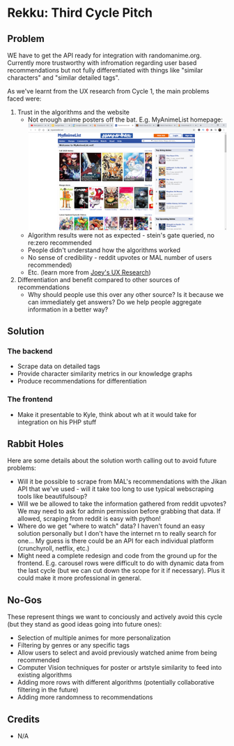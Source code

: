 # Rekku: Third Cycle Pitch

## Problem
WE have to get the API ready for integration with randomanime.org. Currently more trustworthy with infromation regarding user based recommendations but not fully differentiated with things like "similar characters" and "similar detailed tags".

As we've learnt from the UX research from Cycle 1, the main problems faced were:
1. Trust in the algorithms and the website 
    - Not enough anime posters off the bat. E.g. MyAnimeList homepage: ![MAL homepage example](./images/cycle2/MAL_home.PNG)
    - Algorithm results were not as expected - stein's gate queried, no re:zero recommended
    - People didn't understand how the algorithms worked
    - No sense of credibility - reddit upvotes or MAL number of users recommended)
    - Etc. (learn more from [Joey's UX Research](https://github.com/chriskok/AnimeRec/tree/master/management))
2. Differentiation and benefit compared to other sources of recommendations
    - Why should people use this over any other source? Is it because we can immediately get answers? Do we help people aggregate information in a better way?

## Solution
### The backend 
- Scrape data on detailed tags
- Provide character similarity metrics in our knowledge graphs
- Produce recommendations for differentiation


### The frontend 
- Make it presentable to Kyle, think about wh at it would take for integration on his PHP stuff

## Rabbit Holes
Here are some details about the solution worth calling out to avoid future problems:
- Will it be possible to scrape from MAL's recommendations with the Jikan API that we've used - will it take too long to use typical webscraping tools like beautifulsoup?
- Will we be allowed to take the information gathered from reddit upvotes? We may need to ask for admin permission before grabbing that data. If allowed, scraping from reddit is easy with python!
- Where do we get "where to watch" data? I haven't found an easy solution personally but I don't have the internet rn to really search for one... My guess is there could be an API for each individual platform (crunchyroll, netflix, etc.)
- Might need a complete redesign and code from the ground up for the frontend. E.g. carousel rows were difficult to do with dynamic data from the last cycle (but we can cut down the scope for it if necessary). Plus it could make it more professional in general.


## No-Gos
These represent things we want to conciously and actively avoid this cycle (but they stand as good ideas going into future ones):
- Selection of multiple animes for more personalization
- Filtering by genres or any specific tags
- Allow users to select and avoid previously watched anime from being recommended
- Computer Vision techniques for poster or artstyle similarity to feed into existing algorithms
- Adding more rows with different algorithms (potentially collaborative filtering in the future)
- Adding more randomness to recommendations

## Credits
- N/A